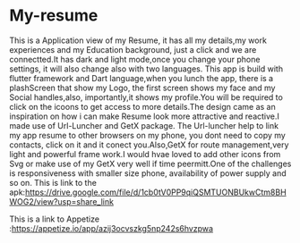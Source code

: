 # My-resume

  This is a Application view of my Resume, it has all my details,my work experiences and my Education background, just a click and we are connectted.It has dark and light mode,once you change your phone settings, it will also change also with two languages.
  This app is build with flutter framework and Dart language,when you lunch the app, there is a plashScreen that show my Logo, the first screen shows my face and my Social handles,also, importantly,it shows my profile.You will be required to click on the icoons to get access to more details.The design came as an inspiration on how i can make Resume look more attractive and reactive.I made use of Url-Luncher and GetX package. The Url-luncher help to link my app resume to other browsers on my phone, you dont need to copy my contacts, click on it and it conect you.Also,GetX for route management,very light and powerful frame work.I would hvae loved to add other icons from Svg or make use of my GetX very well if time peermitt.One of the challenges is responsiveness with smaller size phone, availability of power supply and so on.
  This is  link to the apk:https://drive.google.com/file/d/1cb0tV0PP9qiQSMTUONBUkwCtm8BHWOG2/view?usp=share_link
  
  This is a link to Appetize :https://appetize.io/app/azij3ocvszkg5np242s6hvzpwa
